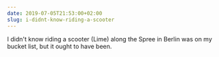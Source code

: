 ```yaml
---
date: 2019-07-05T21:53:00+02:00
slug: i-didnt-know-riding-a-scooter
---
```

I didn't know riding a scooter (Lime) along the Spree in Berlin was on my bucket list, but it ought to have been.

